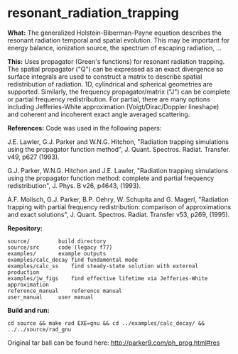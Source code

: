 # resonant_radiation_trapping

<b>What:</b>
The generalized Holstein-Biberman-Payne equation describes the resonant radiation temporal and spatial evolution. This may be important for energy balance, ionization source, the spectrum of escaping radiation, ...

<b>This:</b>
Uses propagator (Green's functions) for resonant radiation trapping. The spatial propagator ("Q") can be expressed as an exact divergence so surface integrals are used to construct a matrix to describe spatial redistribution of radiation. 1D, cylindrical and spherical geometries are supported. Similarly, the frequency propagator/matrix ("J") can be complete or partial frequency redistribution. For partial, there are many options including Jefferies-White approximation (Voigt/Dirac/Doppler lineshape) and coherent and incoherent exact angle averaged scattering.

<b>References:</b>
Code was used in the following papers:

J.E. Lawler, G.J. Parker and W.N.G. Hitchon, "Radiation trapping simulations using the propagator function method",  J. Quant. Spectros.  Radiat. Transfer. v49, p627 (1993).

G.J. Parker, W.N.G. Hitchon and J.E. Lawler, "Radiation trapping simulations using the propagator function method: complete and partial frequency redistribution", J. Phys. B v26, p4643, (1993).

A.F. Molisch, G.J. Parker, B.P. Oehry, W. Schupita and G. Magerl, "Radiation trapping with partial frequency redistribution: comparison of approximations and exact solutions", J. Quant. Spectros.  Radiat. Transfer v53, p269, (1995).

<b>Repository:</b>

	source/			build directory
	source/src		code (legacy f77)
	examples/		example outputs
	examples/calc_decay	find fundamental mode
	examples/calc_ss	find steady-state solution with external production
	examples/jw_figs	find effective lifetime via Jefferies-White approximation
	reference_manual	reference manual
	user_manual		user manual

<b>Build and run:</b>

	cd source && make rad EXE=gnu && cd ../examples/calc_decay/ && ../../source/rad_gnu


Original tar ball can be found here: http://parker9.com/ph_prog.html#res

